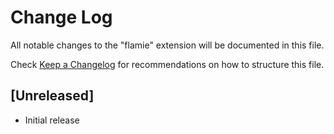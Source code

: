# Change Log

All notable changes to the "flamie" extension will be documented in this file.

Check [Keep a Changelog](http://keepachangelog.com/) for recommendations on how to structure this file.

## [Unreleased]

- Initial release
